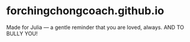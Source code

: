 # forchingchongcoach.github.io
Made for Julia — a gentle reminder that you are loved, always. AND TO BULLY YOU!
